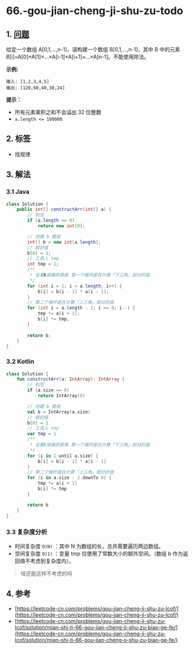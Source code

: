 # 66.-gou-jian-cheng-ji-shu-zu-todo

## 1. [问题](https://leetcode-cn.com/problems/gou-jian-cheng-ji-shu-zu-lcof/)

给定一个数组 A\[0,1,…,n-1\]，请构建一个数组 B\[0,1,…,n-1\]，其中 B 中的元素 B\[i\]=A\[0\]×A\[1\]×…×A\[i-1\]×A\[i+1\]×…×A\[n-1\]。不能使用除法。

**示例:**

```text
输入: [1,2,3,4,5]
输出: [120,60,40,30,24]
```

**提示：**

* 所有元素乘积之和不会溢出 32 位整数
* `a.length <= 100000`

## 2. 标签

* 找规律

## 3. 解法

### 3.1 Java

```java
class Solution {
    public int[] constructArr(int[] a) {
        // 判空
        if (a.length == 0)
            return new int[0];

        // 创建 b 数组
        int[] b = new int[a.length];
        // 赋初值
        b[0] = 1;
        // 工具人 tmp
        int tmp = 1;
        /**
         * 去看K佬画的表格 第一个循环是在计算「下三角」部分的值
         */
        for (int i = 1; i < a.length; i++) {
            b[i] = b[i - 1] * a[i - 1];
        }
        // 第二个循环是在计算「上三角」部分的值
        for (int i = a.length - 2; i >= 0; i--) {
            tmp *= a[i + 1];
            b[i] *= tmp;
        }
        
        return b;
    }
}
```

### 3.2 Kotlin

```kotlin
class Solution {
    fun constructArr(a: IntArray): IntArray {
        // 判空
        if (a.size == 0)
            return IntArray(0)

        // 创建 b 数组
        val b = IntArray(a.size)
        // 赋初值
        b[0] = 1
        // 工具人 tmp
        var tmp = 1
        /**
         * 去看K佬画的表格 第一个循环是在计算「下三角」部分的值
         */
        for (i in 1 until a.size) {
            b[i] = b[i - 1] * a[i - 1]
        }
        // 第二个循环是在计算「上三角」部分的值
        for (i in a.size - 2 downTo 0) {
            tmp *= a[i + 1]
            b[i] *= tmp
        }

        return b
    }
}
```

### 3.3 复杂度分析

* 时间复杂度 `O(N)` ：其中 N 为数组的长，总共需要遍历两边数组。
* 空间复杂度 `O(1)` ：变量 tmp 仅使用了常数大小的额外空间。（数组 b 作为返回值不考虑到复杂度内）。

> 哇还能这样不考虑的吗

## 4. 参考

* [https://leetcode-cn.com/problems/gou-jian-cheng-ji-shu-zu-lcof/](https://leetcode-cn.com/problems/gou-jian-cheng-ji-shu-zu-lcof/)
* [https://leetcode-cn.com/problems/gou-jian-cheng-ji-shu-zu-lcof/solution/mian-shi-ti-66-gou-jian-cheng-ji-shu-zu-biao-ge-fe/](https://leetcode-cn.com/problems/gou-jian-cheng-ji-shu-zu-lcof/solution/mian-shi-ti-66-gou-jian-cheng-ji-shu-zu-biao-ge-fe/)

